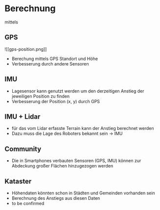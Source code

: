 # Berechnung

mittels
## GPS

![[gps-position.png]]

- Berechung mittels GPS Standort und Höhe
- Verbesserung durch andere Sensoren

## IMU

- Lagesensor kann genutzt werden um den derzeitigen Anstieg der jeweiligen Position zu finden
- Verbesserung der Position (x, y) durch GPS

## IMU + Lidar

- für das vom Lidar erfasste Terrain kann der Anstieg berechnet werden
- Dazu muss die Lage des Roboters bekannt sein -> IMU

## Community

- Die in Smartphones verbauten Sensoren (GPS, IMU) können zur Abdeckung großer Flächen hinzugezogen werden

## Kataster

- Höhendaten könnten schon in Städten und Gemeinden vorhanden sein
- Berechnung des Anstiegs aus diesen Daten
- to be confirmed